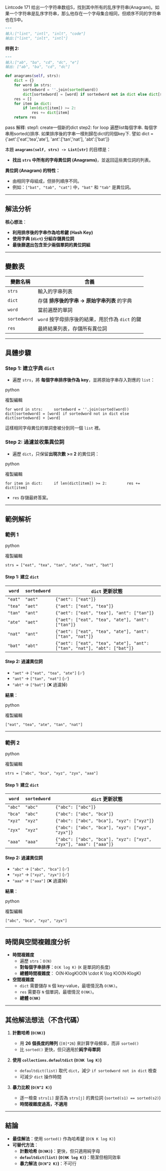 Lintcode 171
给出一个字符串数组S，找到其中所有的乱序字符串(Anagram)。如果一个字符串是乱序字符串，那么他存在一个字母集合相同，但顺序不同的字符串也在S中。


```python
"""
输入:["lint", "intl", "inlt", "code"]
输出:["lint", "inlt", "intl"]
```

**样例 2:**

```python
"""
输入:["ab", "ba", "cd", "dc", "e"]
输出: ["ab", "ba", "cd", "dc"]
```


```python
def anagrams(self, strs):
	dict = {}
	for word in strs:
		sortedword = ''.join(sorted(word))
		dict[sortedword] = [word] if sortedword not in dict else dict[sortedword] + [word]
	res = []
	for item in dict:
		if len(dict[item]) >= 2:
			res += dict[item]
	return res
```
pass
解釋: 
step1: create一個新的dict
step2: for loop 遍歷list每個字串. 每個字串用sorted()排序. 如果排序後的字串一樣則歸在dict的同個key下. 譬如  dict = {'aet':['eat','tea','ate'], 'ant':['tan','nat'], 'abt':['bat']}


本題 **`anagrams(self, strs) -> List[str]`** 的目標是：

- **找出 `strs` 中所有的字母異位詞 (Anagrams)**，並返回這些異位詞的列表。

**異位詞 (Anagram) 的特性：**

- 由相同字母組成，但排列順序不同。
- 例如：`["bat", "tab", "cat"]` 中，`"bat"` 和 `"tab"` 是異位詞。

---

## **解法分析**

**核心想法**：

- **利用排序後的字串作為哈希鍵 (Hash Key)**
- **使用字典 (`dict`) 分組存儲異位詞**
- **最後篩選出包含至少兩個單詞的異位詞組**

---

## **變數表**

|變數名稱|含義|
|---|---|
|`strs`|輸入的字串列表|
|`dict`|存儲 **排序後的字串 -> 原始字串列表** 的字典|
|`word`|當前遍歷的單詞|
|`sortedword`|`word` 按字母排序後的結果，用於作為 `dict` 的鍵|
|`res`|最終結果列表，存儲所有異位詞|

---

## **具體步驟**

### **Step 1: 建立字典 `dict`**

- 遍歷 `strs`，將 **每個字串排序後作為 key**，並將原始字串存入對應的 `list`：

python

複製編輯

`for word in strs:     sortedword = ''.join(sorted(word))     dict[sortedword] = [word] if sortedword not in dict else dict[sortedword] + [word]`

這樣相同字母異位的單詞會被分到同一個 `list` 裡。

### **Step 2: 過濾並收集異位詞**

- 遍歷 `dict`，只保留**出現次數 >= 2** 的異位詞：

python

複製編輯

`for item in dict:     if len(dict[item]) >= 2:         res += dict[item]`

- `res` 存儲最終答案。

---

## **範例解析**

### **範例 1**

python

複製編輯

`strs = ["eat", "tea", "tan", "ate", "nat", "bat"]`

#### **Step 1: 建立 `dict`**

|`word`|`sortedword`|`dict` 更新狀態|
|---|---|---|
|`"eat"`|`"aet"`|`{"aet": ["eat"]}`|
|`"tea"`|`"aet"`|`{"aet": ["eat", "tea"]}`|
|`"tan"`|`"ant"`|`{"aet": ["eat", "tea"], "ant": ["tan"]}`|
|`"ate"`|`"aet"`|`{"aet": ["eat", "tea", "ate"], "ant": ["tan"]}`|
|`"nat"`|`"ant"`|`{"aet": ["eat", "tea", "ate"], "ant": ["tan", "nat"]}`|
|`"bat"`|`"abt"`|`{"aet": ["eat", "tea", "ate"], "ant": ["tan", "nat"], "abt": ["bat"]}`|

#### **Step 2: 過濾異位詞**

- `"aet"` → `["eat", "tea", "ate"]` (✅)
- `"ant"` → `["tan", "nat"]` (✅)
- `"abt"` → `["bat"]` (❌ 過濾掉)

**結果**：

python

複製編輯

`["eat", "tea", "ate", "tan", "nat"]`

---

### **範例 2**

python

複製編輯

`strs = ["abc", "bca", "xyz", "zyx", "aaa"]`

#### **Step 1: 建立 `dict`**

|`word`|`sortedword`|`dict` 更新狀態|
|---|---|---|
|`"abc"`|`"abc"`|`{"abc": ["abc"]}`|
|`"bca"`|`"abc"`|`{"abc": ["abc", "bca"]}`|
|`"xyz"`|`"xyz"`|`{"abc": ["abc", "bca"], "xyz": ["xyz"]}`|
|`"zyx"`|`"xyz"`|`{"abc": ["abc", "bca"], "xyz": ["xyz", "zyx"]}`|
|`"aaa"`|`"aaa"`|`{"abc": ["abc", "bca"], "xyz": ["xyz", "zyx"], "aaa": ["aaa"]}`|

#### **Step 2: 過濾異位詞**

- `"abc"` → `["abc", "bca"]` (✅)
- `"xyz"` → `["xyz", "zyx"]` (✅)
- `"aaa"` → `["aaa"]` (❌ 過濾掉)

**結果**：

python

複製編輯

`["abc", "bca", "xyz", "zyx"]`

---

## **時間與空間複雜度分析**

- **時間複雜度**
    - 遍歷 `strs`：`O(N)`
    - **對每個字串排序**：`O(K log K)` (`K` 是單詞的長度)
    - **總體時間複雜度**： O(N⋅Klog⁡K)O(N \cdot K \log K)O(N⋅KlogK)
- **空間複雜度**
    - `dict` 需要儲存 `N` 個 key-value，最壞情況為 `O(NK)`。
    - `res` 需要存 `N` 個單詞，最壞情況 `O(NK)`。
    - **總體 `O(NK)`**

---

## **其他解法想法（不含代碼）**

1. **計數哈希 (`O(NK)`)**
    
    - 用 **26 個長度的陣列** (`[0]*26`) 來計算字母頻率，而非 `sorted()`
    - 比 `sorted()` 更快，但只適用於**純字母單詞**
2. **使用 `collections.defaultdict` (`O(NK log K)`)**
    
    - `defaultdict(list)` 取代 `dict`，減少 `if sortedword not in dict` 檢查
    - 可減少 `dict` 操作時間
3. **暴力比較 (`O(N^2 K)`)**
    
    - 逐一檢查 `strs[i]` 是否為 `strs[j]` 的異位詞 (`sorted(s1) == sorted(s2)`)
    - **時間複雜度過高，不適用**

---

## **結論**

- **最佳解法**：使用 `sorted()` 作為哈希鍵 (`O(N K log K)`)
- **可替代方法**：
    - **計數哈希 (`O(NK)`)**：更快，但只適用純字母
    - **`defaultdict(list)` (`O(NK log K)`)**：簡潔但相同效率
    - **暴力解法 (`O(N^2 K)`)**：不可行